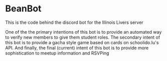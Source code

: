 # BeanBot
This is the code behind the discord bot for the Illinois Livers server

One of the the primary intentions of this bot is to provide an automated way to verify new members to give them student roles. 
The secondary intent of this bot is to provide a gacha style game based on cards on schoolido.lu's API. 
And finally, the final (current) intent of this bot is to provide more sophistication to meetup information and RSVPing
